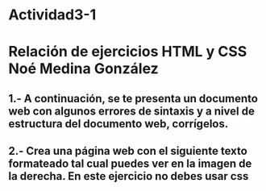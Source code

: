 # Actividad3-1
# Relación de ejercicios HTML y CSS  Noé Medina González  
## 1.- A continuación, se te presenta un documento web con algunos errores de sintaxis y a nivel de estructura del documento web, corrígelos.  
## 2.- Crea una página web con el siguiente texto formateado tal cual puedes ver en la imagen de la derecha. En este ejercicio no debes usar css
